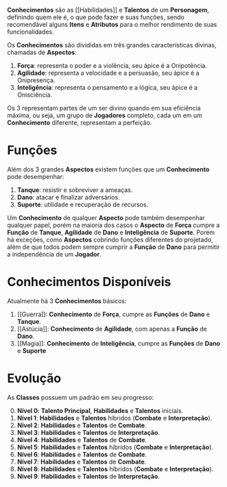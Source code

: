 **Conhecimentos** são as [[Habilidades]] e **Talentos** de um **Personagem**, definindo quem ele é, o que pode fazer e suas funções, sendo recomendável alguns **Itens** e **Atributos** para o melhor rendimento de suas funcionalidades.

Os **Conhecimentos** são divididas em três grandes características divinas, chamadas de **Aspectos**:

1. **Força**: representa o poder e a violência, seu ápice é a Onipotência.
2. **Agilidade**: representa a velocidade e a persuasão, seu ápice é a Onipresença.
3. **Inteligência**: representa o pensamento e a lógica, seu ápice é a Onisciência.

Os 3 representam partes de um ser divino quando em sua eficiência máxima, ou seja, um grupo de **Jogadores** completo, cada um em um **Conhecimento** diferente, representam a perfeição.

# Funções

Além dos 3 grandes **Aspectos** existem funções que um **Conhecimento** pode desempenhar:

1. **Tanque**: resistir e sobreviver a ameaças.
2. **Dano**: atacar e finalizar adversários.
3. **Suporte**: utilidade e recuperação de recursos.

Um **Conhecimento** de qualquer **Aspecto** pode também desempenhar qualquer papel, porém na maioria dos casos o **Aspecto** de **Força** cumpre a **Função** de **Tanque**, **Agilidade** de **Dano** e **Inteligência** de **Suporte**. Porém há exceções, como **Aspectos** cobrindo funções diferentes do projetado, além de que todos podem sempre cumprir a **Função** de **Dano** para permitir a independência de um **Jogador**.

# Conhecimentos Disponíveis

Atualmente há 3 **Conhecimentos** básicos:

1. [[Guerra]]: **Conhecimento** de **Força**, cumpre as **Funções** de **Dano** e **Tanque**.
2. [[Astúcia]]: **Conhecimento** de **Agilidade**, com apenas a **Função** de **Dano**.
3. [[Magia]]: **Conhecimento** de **Inteligência**, cumpre as **Funções** de **Dano** e **Suporte**

# Evolução

As **Classes** possuem um padrão em seu progresso:

0. **Nível 0**: **Talento Principal**, **Habilidades** e **Talentos** iniciais.
1. **Nível 1**: **Habilidades** e **Talentos** híbridos (**Combate** e **Interpretação**).
2. **Nível 2**: **Habilidades** e **Talentos** de **Combate**.
3. **Nível 3**: **Habilidades** e **Talentos** de **Interpretação**.
4. **Nível 4**: **Habilidades** e **Talentos** de **Combate**.
5. **Nível 5**: **Habilidades** e **Talentos** híbridos (**Combate** e **Interpretação**).
6. **Nível 6**: **Habilidades** e **Talentos** de **Combate**.
7. **Nível 7**: **Habilidades** e **Talentos** de **Combate**.
8. **Nível 8**: **Habilidades** e **Talentos** híbridos (**Combate** e **Interpretação**).
9. **Nível 9**: **Habilidades** e **Talentos** de **Interpretação**.